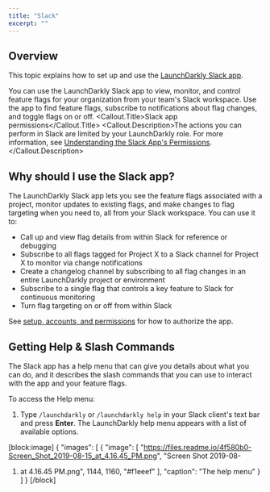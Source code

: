 ```yaml
---
title: "Slack"
excerpt: ""
---
```

## Overview
This topic explains how to set up and use the [LaunchDarkly Slack app](https://slack.com/apps/AKEEF9DTM-launchdarkly).

You can use the LaunchDarkly Slack app to view, monitor, and control feature flags for your organization from your team's Slack workspace. Use the app to find feature flags, subscribe to notifications about flag changes, and toggle flags on or off.
<Callout intent="alert">
  <Callout.Title>Slack app permissions</Callout.Title>
   <Callout.Description>The actions you can perform in Slack are limited by your LaunchDarkly role. 
For more information, see [Understanding the Slack App's Permissions](./slack-app-account-management#understanding-the-slack-apps-permissions).</Callout.Description>
</Callout>

## Why should I use the Slack app?
The LaunchDarkly Slack app lets you see the feature flags associated with a project, monitor updates to existing flags, and make changes to flag targeting when you need to, all from your Slack workspace. You can use it to:

- Call up and view flag details from within Slack for reference or debugging
- Subscribe to all flags tagged for Project X to a Slack channel for Project X to monitor via change notifications
- Create a changelog channel by subscribing to all flag changes in an entire LaunchDarkly project or environment 
- Subscribe to a single flag that controls a key feature to Slack for continuous monitoring
- Turn flag targeting on or off from within Slack

See [setup, accounts, and permissions](./slack-app-account-management) for how to authorize the app.
## 

## Getting Help & Slash Commands
The Slack app has a help menu that can give you details about what you can do, and it describes the slash commands that you can use to interact with the app and your feature flags.

To access the Help menu:


1. Type `/launchdarkly` or `/launchdarkly help` in your Slack client's text bar and press **Enter**. The LaunchDarkly help menu appears with a list of available options.

[block:image]
{
  "images": [
    {
      "image": [
        "https://files.readme.io/4f580b0-Screen_Shot_2019-08-15_at_4.16.45_PM.png",
        "Screen Shot 2019-08-
1. at 4.16.45 PM.png",
        1144,
        1160,
        "#f1eeef"
      ],
      "caption": "The help menu"
    }
  ]
}
[/block]